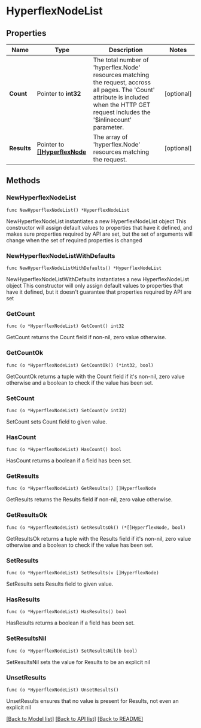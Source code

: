 # HyperflexNodeList

## Properties

Name | Type | Description | Notes
------------ | ------------- | ------------- | -------------
**Count** | Pointer to **int32** | The total number of &#39;hyperflex.Node&#39; resources matching the request, accross all pages. The &#39;Count&#39; attribute is included when the HTTP GET request includes the &#39;$inlinecount&#39; parameter. | [optional] 
**Results** | Pointer to [**[]HyperflexNode**](HyperflexNode.md) | The array of &#39;hyperflex.Node&#39; resources matching the request. | [optional] 

## Methods

### NewHyperflexNodeList

`func NewHyperflexNodeList() *HyperflexNodeList`

NewHyperflexNodeList instantiates a new HyperflexNodeList object
This constructor will assign default values to properties that have it defined,
and makes sure properties required by API are set, but the set of arguments
will change when the set of required properties is changed

### NewHyperflexNodeListWithDefaults

`func NewHyperflexNodeListWithDefaults() *HyperflexNodeList`

NewHyperflexNodeListWithDefaults instantiates a new HyperflexNodeList object
This constructor will only assign default values to properties that have it defined,
but it doesn't guarantee that properties required by API are set

### GetCount

`func (o *HyperflexNodeList) GetCount() int32`

GetCount returns the Count field if non-nil, zero value otherwise.

### GetCountOk

`func (o *HyperflexNodeList) GetCountOk() (*int32, bool)`

GetCountOk returns a tuple with the Count field if it's non-nil, zero value otherwise
and a boolean to check if the value has been set.

### SetCount

`func (o *HyperflexNodeList) SetCount(v int32)`

SetCount sets Count field to given value.

### HasCount

`func (o *HyperflexNodeList) HasCount() bool`

HasCount returns a boolean if a field has been set.

### GetResults

`func (o *HyperflexNodeList) GetResults() []HyperflexNode`

GetResults returns the Results field if non-nil, zero value otherwise.

### GetResultsOk

`func (o *HyperflexNodeList) GetResultsOk() (*[]HyperflexNode, bool)`

GetResultsOk returns a tuple with the Results field if it's non-nil, zero value otherwise
and a boolean to check if the value has been set.

### SetResults

`func (o *HyperflexNodeList) SetResults(v []HyperflexNode)`

SetResults sets Results field to given value.

### HasResults

`func (o *HyperflexNodeList) HasResults() bool`

HasResults returns a boolean if a field has been set.

### SetResultsNil

`func (o *HyperflexNodeList) SetResultsNil(b bool)`

 SetResultsNil sets the value for Results to be an explicit nil

### UnsetResults
`func (o *HyperflexNodeList) UnsetResults()`

UnsetResults ensures that no value is present for Results, not even an explicit nil

[[Back to Model list]](../README.md#documentation-for-models) [[Back to API list]](../README.md#documentation-for-api-endpoints) [[Back to README]](../README.md)


